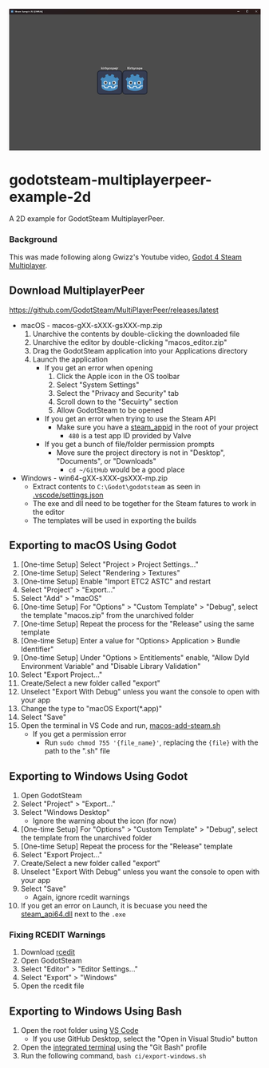 ![Screenshot](/godotsteam-multiplayerpeer-example-2d.png)

# godotsteam-multiplayerpeer-example-2d
A 2D example for GodotSteam MultiplayerPeer.

### Background
This was made following along Gwizz's Youtube video, [Godot 4 Steam Multiplayer](https://www.youtube.com/watch?v=fUBdnocrc3Y).

## Download MultiplayerPeer
https://github.com/GodotSteam/MultiPlayerPeer/releases/latest
- macOS - macos-gXX-sXXX-gsXXX-mp.zip
    1. Unarchive the contents by double-clicking the downloaded file
    1. Unarchive the editor by double-clicking "macos_editor.zip"
    1. Drag the GodotSteam application into your Applications directory
    1. Launch the application
        - If you get an error when opening
            1. Click the Apple icon in the OS toolbar
            1. Select "System Settings"
            1. Select the "Privacy and Security" tab
            1. Scroll down to the "Secuirty" section
            1. Allow GodotSteam to be opened
        - If you get an error when trying to use the Steam API
            - Make sure you have a [steam_appid](steam_appid.txt) in the root of your project
                - `480` is a test app ID provided by Valve
        - If you get a bunch of file/folder permission prompts
            - Move sure the project directory is not in "Desktop", "Documents", or "Downloads"
                - `cd ~/GitHub` would be a good place
- Windows - win64-gXX-sXXX-gsXXX-mp.zip
    - Extract contents to `C:\Godot\godotsteam` as seen in [.vscode/settings.json](.vscode/settings.json)
    - The exe and dll need to be together for the Steam fatures to work in the editor
    - The templates will be used in exporting the builds

## Exporting to macOS Using Godot
1. [One-time Setup] Select "Project > Project Settings..."
1. [One-time Setup] Select "Rendering > Textures"
1. [One-time Setup] Enable "Import ETC2 ASTC" and restart
1. Select "Project" > "Export..."
1. Select "Add" > "macOS"
1. [One-time Setup] For "Options" > "Custom Template" > "Debug", select the template "macos.zip" from the unarchived folder
1. [One-time Setup] Repeat the process for the "Release" using the same template
1. [One-time Setup] Enter a value for "Options> Application > Bundle Identifier"
1. [One-time Setup] Under "Options > Entitlements" enable, "Allow Dyld Environment Variable" and "Disable Library Validation"
1. Select "Export Project..."
1. Create/Select a new folder called "export"
1. Unselect "Export With Debug" unless you want the console to open with your app
1. Change the type to "macOS Export(*.app)"
1. Select "Save"
1. Open the terminal in VS Code and run, [macos-add-steam.sh](ci/macos-add-steam.sh)
    - If you get a permission error
        - Run `sudo chmod 755 '{file_name}'`, replacing the `{file}` with the path to the ".sh" file

## Exporting to Windows Using Godot
1. Open GodotSteam
1. Select "Project" > "Export..."
1. Select "Windows Desktop"
    - Ignore the warning about the icon (for now)
1. [One-time Setup] For "Options" > "Custom Template" > "Debug", select the template from the unarchived folder
1. [One-time Setup] Repeat the process for the "Release" template
1. Select "Export Project..."
1. Create/Select a new folder called "export"
1. Unselect "Export With Debug" unless you want the console to open with your app
1. Select "Save"
    - Again, ignore rcedit warnings
1. If you get an error on Launch, it is becuase you need the [steam_api64.dll](export/steam_api64.dll) next to the `.exe`

### Fixing RCEDIT Warnings
1. Download [rcedit](https://github.com/electron/rcedit/releases)
1. Open GodotSteam
1. Select "Editor" > "Editor Settings..."
1. Select "Export" > "Windows"
1. Open the rcedit file

## Exporting to Windows Using Bash
1. Open the root folder using [VS Code](https://code.visualstudio.com/)
	- If you use GitHub Desktop, select the "Open in Visual Studio" button
1. Open the [integrated terminal](https://code.visualstudio.com/docs/editor/integrated-terminal) using the "Git Bash" profile
1. Run the following command, `bash ci/export-windows.sh`
